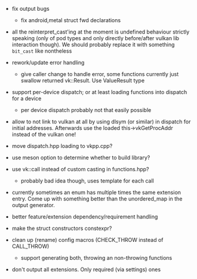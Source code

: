 - fix output bugs
	- fix android,metal struct fwd declarations
- all the reinterpret_cast'ing at the moment is undefined behaviour
  strictly speaking (only of pod types and only directly before/after
  vulkan lib interaction though). We should probably replace it
  with something `bit_cast` like nontheless
- rework/update error handling
	- give caller change to handle error, some functions currently
	  just swallow returned vk::Result. Use ValueResult<T> type
- support per-device dispatch; or at least loading functions into
  dispatch for a device
  	- per device dispatch probably not that easily possible

- allow to not link to vulkan at all by using dlsym (or similar) in
  dispatch for initial addresses. Afterwards use the loaded
  this->vkGetProcAddr instead of the vulkan one!
- move dispatch.hpp loading to vkpp.cpp?
- use meson option to determine whether to build library?
- use vk::call instead of custom casting in functions.hpp?
	- probably bad idea though, uses template for each call
- currently sometimes an enum has multiple times the same extension
  entry. Come up with something better than the unordered_map
  in the output generator.
- better feature/extension dependency/requirement handling
- make the struct constructors constexpr?
- clean up (rename) config macros (CHECK_THROW instead of CALL_THROW)
	- support generating both, throwing an non-throwing functions
- don't output all extensions. Only required (via settings) ones
